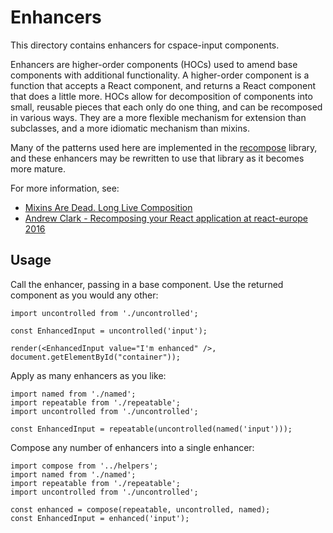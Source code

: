 # Enhancers

This directory contains enhancers for cspace-input components.

Enhancers are higher-order components (HOCs) used to amend base components with additional functionality. A higher-order component is a function that accepts a React component, and returns a React component that does a little more. HOCs allow for decomposition of components into small, reusable pieces that each only do one thing, and can be recomposed in various ways. They are a more flexible mechanism for extension than subclasses, and a more idiomatic mechanism than mixins.

Many of the patterns used here are implemented in the [recompose](https://github.com/acdlite/recompose) library, and these enhancers may be rewritten to use that library as it becomes more mature.

For more information, see:

- [Mixins Are Dead. Long Live Composition](https://medium.com/@dan_abramov/mixins-are-dead-long-live-higher-order-components-94a0d2f9e750)
- [Andrew Clark - Recomposing your React application at react-europe 2016](https://www.youtube.com/watch?v=zD_judE-bXk)

## Usage

Call the enhancer, passing in a base component. Use the returned component as you would any other:

```
import uncontrolled from './uncontrolled';

const EnhancedInput = uncontrolled('input');

render(<EnhancedInput value="I'm enhanced" />, document.getElementById("container"));
```

Apply as many enhancers as you like:

```
import named from './named';
import repeatable from './repeatable';
import uncontrolled from './uncontrolled';

const EnhancedInput = repeatable(uncontrolled(named('input')));
```

Compose any number of enhancers into a single enhancer:

```
import compose from '../helpers';
import named from './named';
import repeatable from './repeatable';
import uncontrolled from './uncontrolled';

const enhanced = compose(repeatable, uncontrolled, named);
const EnhancedInput = enhanced('input');
```
